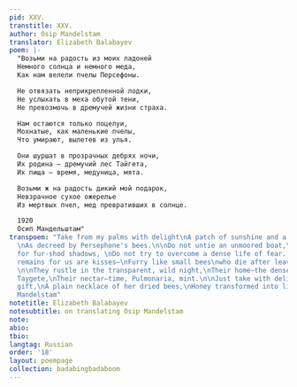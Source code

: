 ```yaml
---
pid: XXV.
transtitle: XXV.
author: Osip Mandelstam
translator: Elizabeth Balabayev
poem: |-
  "Возьми на радость из моих ладоней
  Немного солнца и немного меда,
  Как нам велели пчелы Персефоны.

  Не отвязать неприкрепленной лодки,
  Не услыхать в меха обутой тени,
  Не превозмочь в дремучей жизни страха.

  Нам остаются только поцелуи,
  Мохнатые, как маленькие пчелы,
  Что умирают, вылетев из улья.

  Они шуршат в прозрачных дебрях ночи,
  Их родина — дремучий лес Тайгета,
  Их пища — время, медуница, мята.

  Возьми ж на радость дикий мой подарок,
  Невзрачное сухое ожерелье
  Из мертвых пчел, мед превративших в солнце.

  1920
  Осип Мандельштам"
transpoem: "Take from my palms with delight\nA patch of sunshine and a touch of honey,
  \nAs decreed by Persephone's bees.\n\nDo not untie an unmoored boat,\nDo not listen
  for fur-shod shadows, \nDo not try to overcome a dense life of fear. \n\nAll that
  remains for us are kisses—\nFurry like small bees\nwho die after leaving the hive.
  \n\nThey rustle in the transparent, wild night,\nTheir home—the dense forests of
  Taygete,\nTheir nectar—time, Pulmonaria, mint.\n\nJust take with delight my savage
  gift,\nA plain necklace of her dried bees,\nHoney transformed into light. \n\n1920\nOsip
  Mandelstam"
notetitle: Elizabeth Balabayev
notesubtitle: on translating Osip Mandelstam
note:
abio:
tbio:
langtag: Russian
order: '18'
layout: poempage
collection: badabingbadaboom
---
```


